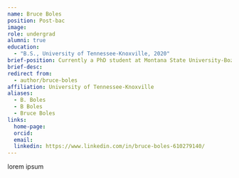 ```yaml
---
name: Bruce Boles
position: Post-bac
image: 
role: undergrad
alumni: true
education:
  - "B.S., University of Tennessee-Knoxville, 2020"
brief-position: Currently a PhD student at Montana State University-Bozeman
brief-desc: 
redirect from:
  - author/bruce-boles   
affiliation: University of Tennessee-Knoxville
aliases:
  - B. Boles
  - B Boles
  - Bruce Boles
links:
  home-page: 
  orcid:
  email:
  linkedin: https://www.linkedin.com/in/bruce-boles-610279140/
---
```


lorem ipsum
